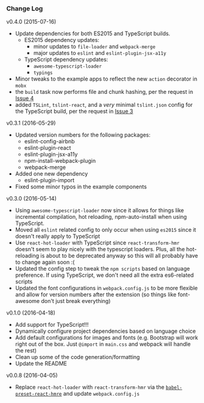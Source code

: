 ### Change Log

v0.4.0 (2015-07-16)

- Update dependencies for both ES2015 and TypeScript builds.
  - ES2015 dependency updates:
    - minor updates to `file-loader` and `webpack-merge`
    - major updates to `eslint` and `eslint-plugin-jsx-a11y`
  - TypeScript dependency updates:
    - `awesome-typescript-loader`
    - `typings`
- Minor tweaks to the example apps to reflect the new `action` decorator in `mobx`
- the `build` task now performs file and chunk hashing, per the request in [Issue 4](https://github.com/cafreeman/generator-mobx-react/issues/4)
- added `TSLint`, `tslint-react`, and a *very* minimal `tslint.json` config for the TypeScript build, per the request in [Issue 3](https://github.com/cafreeman/generator-mobx-react/issues/3)

v0.3.1 (2016-05-29)

- Updated version numbers for the following packages:
  - eslint-config-airbnb
  - eslint-plugin-react
  - eslint-plugin-jsx-a11y
  - npm-install-webpack-plugin
  - webpack-merge
- Added one new dependency
  - eslint-plugin-import
- Fixed some minor typos in the example components

v0.3.0 (2016-05-14)

- Using `awesome-typescript-loader` now since it allows for things like incremental compilation, hot reloading, npm-auto-install when using TypeScript.
- Moved all `eslint` related config to only occur when using `es2015` since it doesn't really apply to TypeScript
- Use `react-hot-loader` with TypeScript since `react-transform-hmr` doesn't seem to play nicely with the typescript loaders. Plus, all the hot-reloading is about to be deprecated anyway so this will all probably have to change again soon :(
- Updated the config step to tweak the `npm scripts` based on language preference. If using TypeScript, we don't need all the extra es6-related scripts
- Updated the font configurations in `webpack.config.js` to be more flexible and allow for version numbers after the extension (so things like font-awesome don't just break everything)

v0.1.0 (2016-04-18)

- Add support for TypeScript!!!
- Dynamically configure project dependencies based on language choice
- Add default configurations for images and fonts (e.g. Bootstrap will work right out of the box. Just `@import` in `main.css` and webpack will handle the rest)
- Clean up some of the code generation/formatting
- Update the README

v0.0.8 (2016-04-05)

- Replace `react-hot-loader` with `react-transform-hmr` via the [`babel-preset-react-hmre`](https://github.com/danmartinez101/babel-preset-react-hmre) and update `webpack.config.js`

